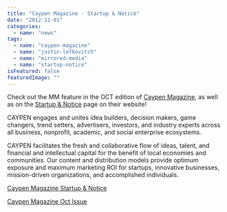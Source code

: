 ```yaml
---
title: "Caypen Magazine - Startup & Notice"
date: "2012-11-01"
categories: 
  - name: "news"
tags: 
  - name: "caypen-magazine"
  - name: "justin-lefkovitch"
  - name: "mirrored-media"
  - name: "startup-notice"
isFeatured: false
featuredImage: ""
---
```


Check out the MM feature in the OCT edition of [Caypen Magazine](http://www.caypen.com/), as well as on the [Startup & Notice](http://www.caypen.com/stories/start-ups/) page on their website!

CAYPEN engages and unites idea builders, decision makers, game changers, trend setters, advertisers, investors, and industry experts across all business, nonprofit, academic, and social enterprise ecosystems.

CAYPEN facilitates the fresh and collaborative flow of ideas, talent, and financial and intellectual capital for the benefit of local economies and communities. Our content and distribution models provide optimum exposure and maximum marketing ROI for startups, innovative businesses, mission-driven organizations, and accomplished individuals.

[Caypen Magazine Startup & Notice](http://www.caypen.com/mirrored-media/ "Startup and Notice Mirrored Media")

[Caypen Magazine Oct Issue](http://www.caypen.com/magazine/vol12/index.html)

